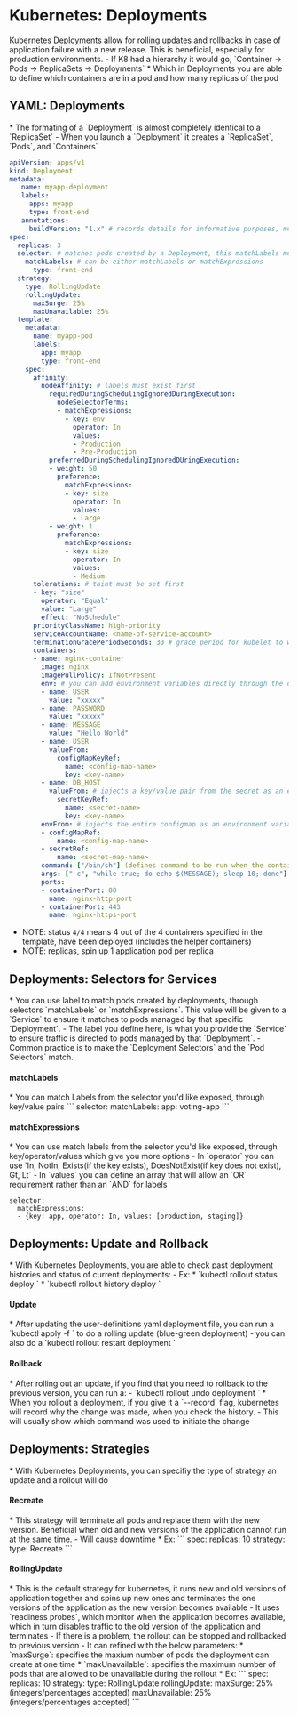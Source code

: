 <h1>Kubernetes: Deployments</h1>
Kubernetes Deployments allow for rolling updates and rollbacks in case of application failure with a new release. This is beneficial, especially for production environments.
- If K8 had a hierarchy it would go, `Container -> Pods -> ReplicaSets -> Deployments`
  * Which in Deployments you are able to define which containers are in a pod and how many replicas of the pod
<h2>YAML: Deployments</h2>
* The formating of a `Deployment` is almost completely identical to a `ReplicaSet`
  - When you launch a `Deployment` it creates a `ReplicaSet`, `Pods`, and `Containers`

```yml
apiVersion: apps/v1
kind: Deployment
metadata:
   name: myapp-deployment
   labels:
     apps: myapp
     type: front-end
   annotations:
     buildVersion: "1.x" # records details for informative purposes, must be in quotes
spec:
  replicas: 3
  selector: # matches pods created by a Deployment, this matchLabels must be the same as the labels included in the template for proper matching, labels here will be selected by the Service
    matchLabels: # can be either matchLabels or matchExpressions
      type: front-end
  strategy:
    type: RollingUpdate
    rollingUpdate:
      maxSurge: 25%
      maxUnavailable: 25%
  template:
    metadata:
      name: myapp-pod
      labels: 
        app: myapp
        type: front-end
    spec:
      affinity:
        nodeAffinity: # labels must exist first
          requiredDuringSchedulingIgnoredDuringExecution:
            nodeSelectorTerms:
            - matchExpressions:
              - key: env
                operator: In
                values:
                - Production
                - Pre-Production
          preferredDuringSchedulingIgnoredDUringExecution:
          - weight: 50
            preference:
              matchExpressions:
              - key: size
                operator: In
                values:
                - Large
          - weight: 1
            preference:
              matchExpressions:
              - key: size
                operator: In
                values:
                - Medium
      tolerations: # taint must be set first
      - key: "size"
        operator: "Equal"
        value: "Large"
        effect: "NoSchedule"
      priorityClassName: high-priority
      serviceAccountName: <name-of-service-account>
      terminationGracePeriodSeconds: 30 # grace period for kubelet to wait between triggering a shut down of a failed container, default is 30s
      containers:
      - name: nginx-container
        image: nginx
        imagePullPolicy: IfNotPresent
        env: # you can add environment variables directly through the deployment.yaml
        - name: USER
          value: "xxxxx"
        - name: PASSWORD
          value: "xxxxx"
        - name: MESSAGE
          value: "Hello World"
        - name: USER
          valueFrom: 
            configMapKeyRef:
              name: <config-map-name>
              key: <key-name>
        - name: DB_HOST
          valueFrom: # injects a key/value pair from the secret as an environment variable
            secretKeyRef:
              name: <secret-name>
              key: <key-name>
        envFrom: # injects the entire configmap as an environment variables
        - configMapRef:
            name: <config-map-name>
        - secretRef:
            name: <secret-map-name>
        command: ["/bin/sh"] (defines command to be run when the container spins up [in this case we ran a shell])
        args: ["-c", "while true; do echo $(MESSAGE); sleep 10; done"] # defines arguments for that command [we can provide flags as args, multiple can be set, env variables set in the pod can also be used] 
        ports:
        - containerPort: 80
          name: nginx-http-port
        - containerPort: 443
          name: nginx-https-port
```

* NOTE: status `4/4` means 4 out of the 4 containers specified in the template, have been deployed (includes the helper containers)
* NOTE: replicas, spin up 1 application pod per replica
<h2>Deployments: Selectors for Services</h2>
* You can use label to match pods created by deployments, through selectors `matchLabels` or `matchExpressions`. This value will be given to a `Service` to ensure it matches to pods managed by that specific `Deployment`.
  - The label you define here, is what you provide the `Service` to ensure traffic is directed to pods managed by that `Deployment`.
  - Common practice is to make the `Deployment Selectors` and the `Pod Selectors` match.
<h4>matchLabels</h4>
* You can match Labels from the selector you'd like exposed, through key/value pairs
```
selector:
  matchLabels:
    app: voting-app
```

<h4>matchExpressions</h4>
* You can use match labels from the selector you'd like exposed, through key/operator/values which give you more options
  - In `operator` you can use `In, NotIn, Exists(if the key exists), DoesNotExist(if key does not exist), Gt, Lt`
  - In `values` you can define an array that will allow an `OR` requirement rather than an `AND` for labels

```
selector:
  matchExpressions:
  - {key: app, operator: In, values: [production, staging]}
```

<h2>Deployments: Update and Rollback</h2>
* With Kubernetes Deployments, you are able to check past deployment histories and status of current deployments:
  - Ex:
    * `kubectl rollout status deploy <deployment_name>`
    * `kubectl rollout history deploy <deployment_name>`
<h4>Update</h4>
* After updating the user-definitions yaml deployment file, you can run a `kubectl apply -f <file_name>` to do a rolling update (blue-green deployment)
  - you can also do a `kubectl rollout restart deployment <deploy_name>`
<h4>Rollback</h4>
* After rolling out an update, if you find that you need to rollback to the previous version, you can run a:
  - `kubectl rollout undo deployment <deploy_name>`
* When you rollout a deployment, if you give it a `--record` flag, kubernetes will record why the change was made, when you check the history.
  - This will usually show which command was used to initiate the change
<h2>Deployments: Strategies</h2>
* With Kubernetes Deployments, you can specifiy the type of strategy an update and a rollout will do
<h4>Recreate</h4>
* This strategy will terminate all pods and replace them with the new version. Beneficial when old and new versions of the application cannot run at the same time. 
  - Will cause downtime
* Ex:
```
spec:
  replicas: 10
  strategy:
    type: Recreate
```

<h4>RollingUpdate</h4>
* This is the default strategy for kubernetes, it runs new and old versions of application together and spins up new ones and terminates the one versions of the application as the new version becomes available
  - It uses `readiness probes`, which monitor when the application becomes available, which in turn disables traffic to the old version of the application and terminates
  - If there is a problem, the rollout can be stopped and rollbacked to previous version
  - It can refined with the below parameters:
    * `maxSurge`: specifies the maxium number of pods the deployment can create at one time
    * `maxUnavailable`: specifies the maximum number of pods that are allowed to be unavailable during the rollout
* Ex: 
```
spec:
  replicas: 10
  strategy:
    type: RollingUpdate
    rollingUpdate:
      maxSurge: 25% (integers/percentages accepted)
      maxUnavailable: 25% (integers/percentages accepted)
```
